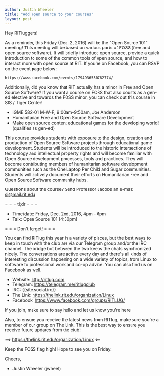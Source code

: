 ```yaml
---
author: Justin Wheeler
title: "Add open source to your courses"
layout: post
---
```


Hey RITluggers!

As a reminder, this Friday (Dec. 2, 2016) will be the "Open Source 101" meeting! This meeting will be based on various parts of FOSS (free and open source software). It will briefly introduce open source, provide a quick introduction to some of the common tools of open source, and how to interact more with open source at RIT. If you're on Facebook, you can RSVP on the event page below:

    https://www.facebook.com/events/1794936550762774/

Additionally, did you know that RIT actually has a minor in Free and Open Source Software? If you want a course on FOSS that also counts as a gen-ed elective and towards the FOSS minor, you can check out this course in SIS / Tiger Center!

* IGME 582-01 M-W-F, 9:00am-9:50am, Joe Anderson
* Humanitarian Free and Open Source Software Development
* Make open source content educational games for the developing world! (qualifies as gen-ed)

This course provides students with exposure to the design, creation and production of Open Source Software projects through educational game development. Students will be introduced to the historic intersections of technology and intellectual property rights and will become familiar with Open Source development processes, tools and practices. They will become contributing members of humanitarian software development communities such as the One Laptop Per Child and Sugar communities. Students will actively document their efforts on Humanitarian Free and Open Source Software community hubs.

Questions about the course? Send Professor Jacobs an e-mail: sj@mail.rit.edu


= = =  tl;dr  = = =

* Time/date: Friday, Dec. 2nd, 2016, 4pm - 6pm
* Talk:      Open Source 101 (4:30pm)


= = =  Don't forget!  = = =

You can find RITlug this year in a variety of places, but the best ways to keep in touch with the club are via our Telegram group and/or the IRC channel. The bridge bot between the two keeps the chats synchronized nicely. The conversations are active every day and there's all kinds of interesting discussion happening on a wide variety of topics, from Linux to software to professional work and co-op advice. You can also find us on Facebook as well.

* Website:  http://ritlug.com
* Telegram: https://telegram.me/ritlugclub
* IRC:      {{site.social.irc}}
* The Link: https://thelink.rit.edu/organization/Linux
* Facebook: https://www.facebook.com/groups/RITLUG/

If you join, make sure to say hello and let us know you're here!

Also, to ensure you receive the latest news from RITlug, make sure you're a member of our group on The Link. This is the best way to ensure you receive future updates from the club!

==> https://thelink.rit.edu/organization/Linux <==


Keep the FOSS flag high! Hope to see you on Friday.

Cheers,
- Justin Wheeler (jwheel)
